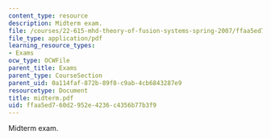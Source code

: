 ```yaml
---
content_type: resource
description: Midterm exam.
file: /courses/22-615-mhd-theory-of-fusion-systems-spring-2007/ffaa5ed760d2952e4236c4356b77b3f9_midterm.pdf
file_type: application/pdf
learning_resource_types:
- Exams
ocw_type: OCWFile
parent_title: Exams
parent_type: CourseSection
parent_uid: 0a114faf-872b-89f8-c9ab-4cb6843287e9
resourcetype: Document
title: midterm.pdf
uid: ffaa5ed7-60d2-952e-4236-c4356b77b3f9
---
```

Midterm exam.

